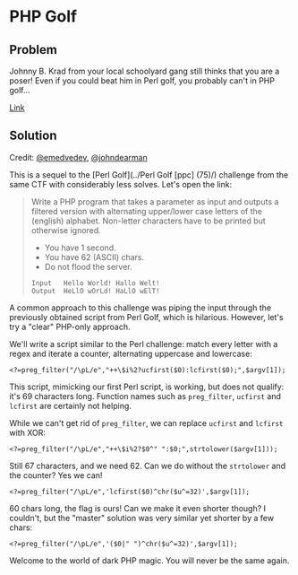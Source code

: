 # PHP Golf

## Problem

Johnny B. Krad from your local schoolyard gang still thinks that you are a poser! Even if you could beat him in Perl golf, you probably can't in PHP golf...

[Link](https://school.fluxfingers.net:1521/golf/php/)

## Solution

Credit: [@emedvedev](https://github.com/emedvedev), [@johndearman](https://github.com/johndearman)

This is a sequel to the [Perl Golf](../Perl Golf [ppc] (75)/) challenge from the same CTF with considerably less solves. Let's open the link:

> Write a PHP program that takes a parameter as input and outputs a filtered version with alternating upper/lower case letters of the (english) alphabet. Non-letter characters have to be printed but otherwise ignored.
>
> - You have 1 second.
> - You have 62 (ASCII) chars.
> - Do not flood the server.
>
> ```
> Input   Hello World! Hallo Welt!
> Output  HeLlO wOrLd! HaLlO wElT!
> ```

A common approach to this challenge was piping the input through the previously obtained script from Perl Golf, which is hilarious. However, let's try a "clear" PHP-only approach.

We'll write a script similar to the Perl challenge: match every letter with a regex and iterate a counter, alternating uppercase and lowercase:

```
<?=preg_filter("/\pL/e","++\$i%2?ucfirst($0):lcfirst($0);",$argv[1]);
```

This script, mimicking our first Perl script, is working, but does not qualify: it's 69 characters long. Function names such as `preg_filter`, `ucfirst` and `lcfirst` are certainly not helping.

While we can't get rid of `preg_filter`, we can replace `ucfirst` and `lcfirst` with XOR:

```
<?=preg_filter("/\pL/e","++\$i%2?$0^" ":$0;",strtolower($argv[1]));
```

Still 67 characters, and we need 62. Can we do without the `strtolower` and the counter? Yes we can!

```
<?=preg_filter("/\pL/e",'lcfirst($0)^chr($u^=32)',$argv[1]);
```

60 chars long, the flag is ours! Can we make it even shorter though? I couldn't, but the "master" solution was very similar yet shorter by a few chars:

```
<?=preg_filter("/\pL/e",'($0|" ")^chr($u^=32)',$argv[1]);
```

Welcome to the world of dark PHP magic. You will never be the same again.
